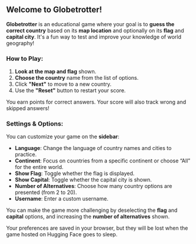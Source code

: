 ## Welcome to Globetrotter!

**Globetrotter** is an educational game where your goal is to **guess the correct country** based on its **map location** and optionally on its **flag** and **capital city**. It's a fun way to test and improve your knowledge of world geography!
 

###  How to Play:

1. **Look at the map and flag** shown.
2. **Choose the country** name from the list of options.
3. Click **"Next"** to move to a new country.
4. Use the **"Reset"** button to restart your score.

You earn points for correct answers. Your score will also track wrong and skipped answers!


###  Settings & Options:

You can customize your game on the **sidebar**:

- **Language**: Change the language of country names and cities to practice.
- **Continent**: Focus on countries from a specific continent or choose “All” for the entire world.
- **Show Flag**: Toggle whether the flag is displayed.
- **Show Capital**: Toggle whether the capital city is shown.
- **Number of Alternatives**: Choose how many country options are presented (from 2 to 20).
- **Username**: Enter a custom username.

You can make the game more challenging by deselecting the **flag** and **capital** options, and increasing the **number of alternatives** shown.

Your preferences are saved in your browser, but they will be lost when the game hosted on Hugging Face goes to sleep.